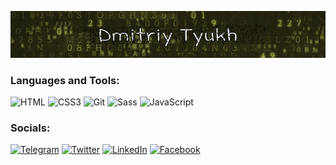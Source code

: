 ![Header](https://github.com/Dmitriy-Tyukh/Dmitriy-Tyukh/blob/master/assets/image.jpg)

### Languages and Tools:
![HTML](https://img.shields.io/badge/-HTML-090909?style=for-the-badge&logo=html5&logoColor=47C5FB)
![CSS3](https://img.shields.io/badge/-CSS3-090909?style=for-the-badge&logo=css3&logoColor=097CDB)
![Git](https://img.shields.io/badge/-Git-090909?style=for-the-badge&logo=git&logoColor=E5D3FF)
![Sass](https://img.shields.io/badge/-Sass-090909?style=for-the-badge&logo=sass&logoColor=6296CC)
![JavaScript](https://img.shields.io/badge/-JavaScript-090909?style=for-the-badge&logo=JavaScript&logoColor=E9D54D)


### Socials:
[![Telegram](https://img.shields.io/badge/-Telegram-090909?style=for-the-badge&logo=telegram&logoColor=27A0D9)](https://t.me/Dmitriy_Tyukh)
[![Twitter](https://img.shields.io/badge/-Twitter-090909?style=for-the-badge&logo=Twitter&logoColor=1C9DEB)]()
[![LinkedIn](https://img.shields.io/badge/-LinkedIn-090909?style=for-the-badge&logo=linkedin&logoColor=007BB6)](https://www.linkedin.com/in/dmitriy-tyukh-4040b4230/)
[![Facebook](https://img.shields.io/badge/-Facebook-090909?style=for-the-badge&logo=Facebook&logoColor=1195F5)](https://www.facebook.com/profile.php?id=100009404349245)